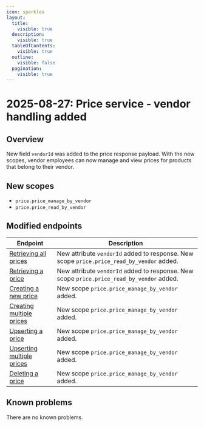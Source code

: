 ```yaml
---
icon: sparkles
layout:
  title:
    visible: true
  description:
    visible: true
  tableOfContents:
    visible: true
  outline:
    visible: false
  pagination:
    visible: true
---
```


# 2025-08-27: Price service - vendor handling added

## Overview

New field `vendorId` was added to the price response payload. With the new scopes, vendor employees can now manage and view prices for products that belong to their vendor.

## New scopes
- `price.price_manage_by_vendor`
- `price.price_read_by_vendor`

## Modified endpoints

| Endpoint                                                                                                                                                                                                                  | Description                   |
|---------------------------------------------------------------------------------------------------------------------------------------------------------------------------------------------------------------------------|-------------------------------|
| [Retrieving all prices](https://developer.emporix.io/api-references/api-guides-and-references/prices-and-taxes/price-service/api-reference/prices#get-price-tenant-prices)                                        | New attribute `vendorId` added to response. New scope `price.price_read_by_vendor` added. |
| [Retrieving a price](https://developer.emporix.io/api-references/api-guides-and-references/prices-and-taxes/price-service/api-reference/prices#get-price-tenant-prices-priceid)                                                   | New attribute `vendorId` added to response. New scope `price.price_read_by_vendor` added. |
| [Creating a new price](https://developer.emporix.io/api-references/api-guides-and-references/prices-and-taxes/price-service/api-reference/prices#post-price-tenant-prices)                                                               | New scope `price.price_manage_by_vendor` added. |
| [Creating multiple prices](https://developer.emporix.io/api-references/api-guides-and-references/prices-and-taxes/price-service/api-reference/prices#post-price-tenant-prices-bulk)                                                       | New scope `price.price_manage_by_vendor` added. |
| [Upserting a price](https://developer.emporix.io/api-references/api-guides-and-references/prices-and-taxes/price-service/api-reference/prices#put-price-tenant-prices-priceid)                                                     | New scope `price.price_manage_by_vendor` added. |
| [Upserting multiple prices](https://developer.emporix.io/api-references/api-guides-and-references/prices-and-taxes/price-service/api-reference/prices#put-price-tenant-prices-bulk)                                                     | New scope `price.price_manage_by_vendor` added. |
| [Deleting a price](https://developer.emporix.io/api-references/api-guides-and-references/prices-and-taxes/price-service/api-reference/prices#delete-price-tenant-prices-priceid)                                                     | New scope `price.price_manage_by_vendor` added. |

## Known problems

There are no known problems.
